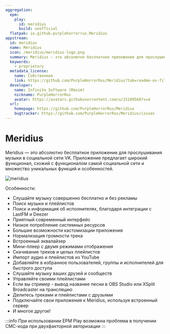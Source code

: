```yaml
---
aggregation:
  epm:
    play:
      id: meridius
      build: unofficial
  flatpak: io.github.purplehorrorrus.Meridius
appstream:
  id: meridius
  name: Meridius
  icon: /meridius/meridius-logo.png
  summary: Meridius — это абсолютно бесплатное приложение для прослушивания музыки в социальной сети VK
  keywords:
    - proprietary
  metadata_license:
    name: Собственная
    link: https://github.com/PurpleHorrorRus/Meridius?tab=readme-ov-file#-пользовательское-соглашение
  developer:
    name: Infinite Software (Maxim)
    nickname: PurpleHorrorRus
    avatar: https://avatars.githubusercontent.com/u/15189568?v=4
  url:
    homepage: https://github.com/PurpleHorrorRus/Meridius
    bugtracker: https://github.com/PurpleHorrorRus/Meridius/issues
---
```


# Meridius

Meridius — это абсолютно бесплатное приложение для прослушивания музыки в социальной сети VK. Приложение предлагает широкий функционал, схожий с функционалом самой социальной сети и множество уникальных функций и особенностей.

![meridius](/meridius/meridius-0.png)

Особенности:

- Слушайте музыку совершенно бесплатно и без рекламы
- Поиск музыки и плейлистов
- Поиск и информация об исполнителях, благодаря интеграции с LastFM и Deezer
- Приятный современный интерфейс
- Низкое потребление системных ресурсов
- Большие возможности кастомизации приложения
- Нормализация громкости трека
- Встроенный эквалайзер
- Мини-плеер с двумя режимами отображения
- Скачивание треков и целых плейлистов
- Импорт аудио и плейлистов из YouTube
- Добавляйте в избранное пользователей, группы и исполнителей для быстрого доступа
- Слушайте музыку ваших друзей и сообществ
- Управляйте своими плейлистами
- Если вы стример - вывод название песни в OBS Studio или XSplit Broadcaster на трансляцию
- Делитесь треками и плейлистами с друзьями
- Подключайте свои приложения к Meridius, используя встроенный сервер
- И многое другое!

<!--@include: @ru/apps/.parts/install/content-flatpak.md-->
<!--@include: @ru/apps/.parts/install/content-epm-play.md-->

:::info
При использовании EPM Play возможна проблема в получении СМС-кода при двухфакторной авторизации
:::

